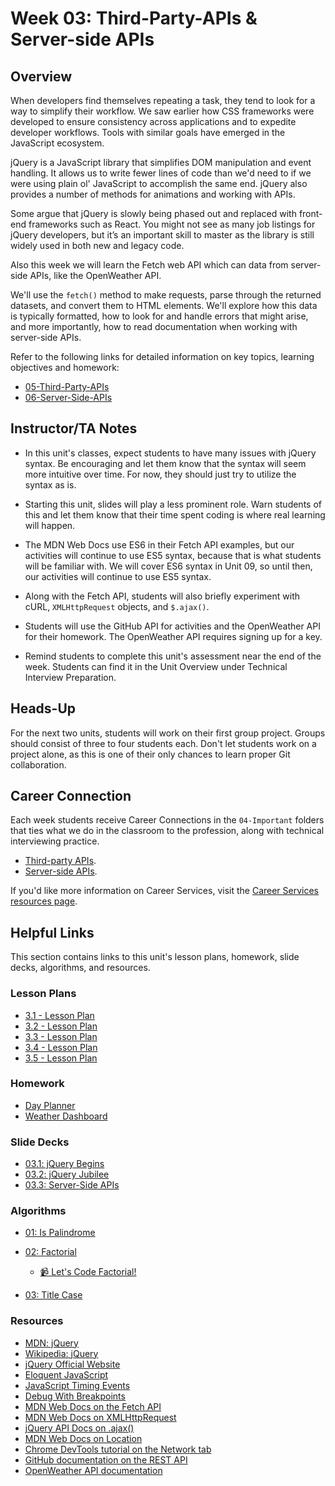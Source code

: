 # Week 03: Third-Party-APIs & Server-side APIs

## Overview

When developers find themselves repeating a task, they tend to look for a way to simplify their workflow. We saw earlier how CSS frameworks were developed to ensure consistency across applications and to expedite developer workflows. Tools with similar goals have emerged in the JavaScript ecosystem. 

jQuery is a JavaScript library that simplifies DOM manipulation and event handling. It allows us to write fewer lines of code than we'd need to if we were using plain ol' JavaScript to accomplish the same end. jQuery also provides a number of methods for animations and working with APIs.

Some argue that jQuery is slowly being phased out and replaced with front-end frameworks such as React. You might not see as many job listings for jQuery developers, but it’s an important skill to master as the library is still widely used in both new and legacy code. 

Also this week we will learn the Fetch web API which can data from server-side APIs, like the OpenWeather API.

We'll use the `fetch()` method to make requests, parse through the returned datasets, and convert them to HTML elements. We'll explore how this data is typically formatted, how to look for and handle errors that might arise, and more importantly, how to read documentation when working with server-side APIs.

Refer to the following links for detailed information on key topics, learning objectives and homework:

* [05-Third-Party-APIs](../../../01-Class-Content/05-Third-Party-APIs/README.md)
* [06-Server-Side-APIs](../../../01-Class-Content/06-Server-Side-APIs/README.md)

## Instructor/TA Notes

* In this unit's classes, expect students to have many issues with jQuery syntax. Be encouraging and let them know that the syntax will seem more intuitive over time. For now, they should just try to utilize the syntax as is.

* Starting this unit, slides will play a less prominent role. Warn students of this and let them know that their time spent coding is where real learning will happen.

* The MDN Web Docs use ES6 in their Fetch API examples, but our activities will continue to use ES5 syntax, because that is what students will be familiar with. We will cover ES6 syntax in Unit 09, so until then, our activities will continue to use ES5 syntax.

* Along with the Fetch API, students will also briefly experiment with cURL, `XMLHttpRequest` objects, and `$.ajax()`.

* Students will use the GitHub API for activities and the OpenWeather API for their homework. The OpenWeather API requires signing up for a key.

* Remind students to complete this unit's assessment near the end of the week. Students can find it in the Unit Overview under Technical Interview Preparation.

## Heads-Up

For the next two units, students will work on their first group project. Groups should consist of three to four students each. Don't let students work on a project alone, as this is one of their only chances to learn proper Git collaboration.

## Career Connection

Each week students receive Career Connections in the `04-Important` folders that ties what we do in the classroom to the profession, along with technical interviewing practice.

* [Third-party APIs](../../../01-Class-Content/05-Third-Party-APIs/04-Important/CAREER-CONNECTION.md).
* [Server-side APIs](../../../01-Class-Content/06-Server-Side-APIs/04-Career-Connection/README.md).

If you'd like more information on Career Services, visit the [Career Services resources page](http://bit.ly/CodingCS).

## Helpful Links

This section contains links to this unit's lesson plans, homework, slide decks, algorithms, and resources.
### Lesson Plans

* [3.1 - Lesson Plan](01-Day/01-Day-LessonPlan.md)
* [3.2 - Lesson Plan](02-Day/02-Day-LessonPlan.md)
* [3.3 - Lesson Plan](03-Day/03-Day-LessonPlan.md)
* [3.4 - Lesson Plan](04-Day/04-Day-LessonPlan.md)
* [3.5 - Lesson Plan](05-Day/05-Day-LessonPlan.md)

### Homework 

* [Day Planner](../../../01-Class-Content/05-Third-Party-APIs/02-Homework)
* [Weather Dashboard](../../../01-Class-Content/06-Server-Side-APIs/02-Homework)

### Slide Decks

* [03.1: jQuery Begins](https://docs.google.com/presentation/d/1NBt77MEEZDhJS9_mYzqgaSLQs8eQNHnd1ay38bKlnHI/edit?usp=sharing)
* [03.2: jQuery Jubilee](https://docs.google.com/presentation/d/1OLol2xQemLl4uhvtKg7J3qx6hL4v59UTT9uRxlvfHNs/edit?usp=sharing)
* [03.3: Server-Side APIs](https://docs.google.com/presentation/d/1tL0nVHEJVeR5Bi1C1bDBUAOY2ncW9ySReklGIAzaRms/edit?usp=sharing)

### Algorithms

* [01: Is Palindrome](../../../01-Class-Content/06-Server-Side-APIs/03-Algorithms/01-is-palindrome)

* [02: Factorial](./03-Algorithms/02-factorial)

  * [📹 Let's Code Factorial!](https://2u-20.wistia.com/medias/gnyfobes5c)

* [03: Title Case](./03-Algorithms/03-title-case)

### Resources

* [MDN: jQuery](https://developer.mozilla.org/en-US/docs/Glossary/jQuery)
* [Wikipedia: jQuery](https://en.wikipedia.org/wiki/JQuery)
* [jQuery Official Website](https://jquery.com/)
* [Eloquent JavaScript](http://eloquentjavascript.net/)
* [JavaScript Timing Events](http://www.w3schools.com/js/js_timing.asp)
* [Debug With Breakpoints](https://developers.google.com/web/tools/chrome-devtools/debug/breakpoints/?hl=en)
* [MDN Web Docs on the Fetch API](https://developer.mozilla.org/en-US/docs/Web/API/Fetch_API/Using_Fetch)
* [MDN Web Docs on XMLHttpRequest](https://developer.mozilla.org/en-US/docs/Web/API/XMLHttpRequest)
* [jQuery API Docs on .ajax()](https://api.jquery.com/jquery.ajax/)
* [MDN Web Docs on Location](https://developer.mozilla.org/en-US/docs/Web/API/Location)
* [Chrome DevTools tutorial on the Network tab](https://developers.google.com/web/tools/chrome-devtools/network)
* [GitHub documentation on the REST API](https://docs.github.com/en/rest/reference)
* [OpenWeather API documentation](https://openweathermap.org/api)
